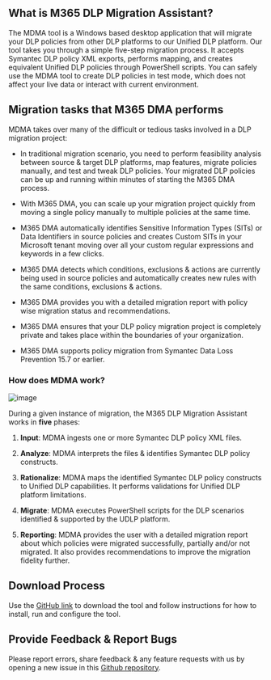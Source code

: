 
## What is M365 DLP Migration Assistant?

The MDMA tool is a Windows based desktop application that will migrate your DLP policies from other DLP platforms to our Unified DLP platform. 
Our tool takes you through a simple five-step migration process. It accepts Symantec DLP policy XML exports, performs mapping, and creates equivalent Unified DLP policies through PowerShell scripts.
You can safely use the MDMA tool to create DLP policies in test mode, which does not affect your live data or interact with current environment. 

## Migration tasks that M365 DMA performs

MDMA takes over many of the difficult or tedious tasks involved in a DLP migration project:

* In traditional migration scenario, you need to perform feasibility analysis between source & target DLP platforms, map features, migrate policies manually, and test and tweak DLP policies. Your migrated DLP policies can be up and running within minutes of starting the M365 DMA process.

* With M365 DMA, you can scale up your migration project quickly from moving a single policy manually to multiple policies at the same time.

* M365 DMA automatically identifies Sensitive Information Types (SITs) or Data Identifiers in source policies and creates Custom SITs in your Microsoft tenant moving over all your custom regular expressions and keywords in a few clicks.

* M365 DMA detects which conditions, exclusions & actions are currently being used in source policies and automatically creates new rules with the same conditions, exclusions & actions.

* M365 DMA provides you with a detailed migration report with policy wise migration status and recommendations.

* M365 DMA ensures that your DLP policy migration project is completely private and takes place within the boundaries of your organization.

* M365 DMA supports policy migration from Symantec Data Loss Prevention 15.7 or earlier.

### How does MDMA work?

![image](https://user-images.githubusercontent.com/52564314/138813155-645a8179-ec31-4f7c-ba71-81f921715642.png)

During a given instance of migration, the M365 DLP Migration Assistant works in **five** phases:

1. **Input**: MDMA ingests one or more Symantec DLP policy XML files.

1. **Analyze**: MDMA interprets the files & identifies Symantec DLP policy constructs.

1. **Rationalize**: MDMA maps the identified Symantec DLP policy constructs to Unified DLP capabilities. It performs validations for Unified DLP platform limitations.

1. **Migrate**: MDMA executes PowerShell scripts for the DLP scenarios identified & supported by the UDLP platform.

1. **Reporting**: MDMA provides the user with a detailed migration report about which policies were migrated successfully, partially and/or not migrated. It also provides recommendations to improve the migration fidelity further.

## Download Process

Use the [GitHub link](https://aka.ms/MDMA) to download the tool and follow instructions for how to install, run and configure the tool.

## Provide Feedback & Report Bugs

Please report errors, share feedback & any feature requests with us by opening a new issue in this [Github repository](https://github.com/OfficeDev/MDMA/issues).
